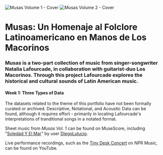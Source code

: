 ![Musas Volume 1 - Cover](https://i.imgur.com/A64Vgf7.jpg) ![Musas Volume 2 - Cover](https://i.imgur.com/ILIU9J7.jpg)
# Musas: Un Homenaje al Folclore Latinoamericano en Manos de Los Macorinos

### Musas is a two-part collection of music from singer-songwriter Natalia Lafourcade, in collaboration with guitarist-duo Los Macorinos. Through this project Lafourcade explores the historical and cultural sounds of Latin American music.


#### Week 1: Three Types of Data

The datasets related to the theme of this portfolio have not been formally curated or archived. Descriptive, Notational, and Acoustic Data can be found, although it requires effort - primarily in locating Lafourcade's interpretations of tranditional songs in a notated format. 
 
Sheet music from *Musas Vol. 1* can be found on MuseScore, including "<a href="https://musescore.com/user/6061026/scores/5179712" target="_blank">Soledad Y El Mar</a>" by user <a href="https://musescore.com/user/6061026">DiegoLulucio</a>.

Live performance recordings, such as the <a href="https://www.youtube.com/watch?v=JODaYjDyjyQ">Tiny Desk Concert</a> on NPR Music, can be found on YouTube.
